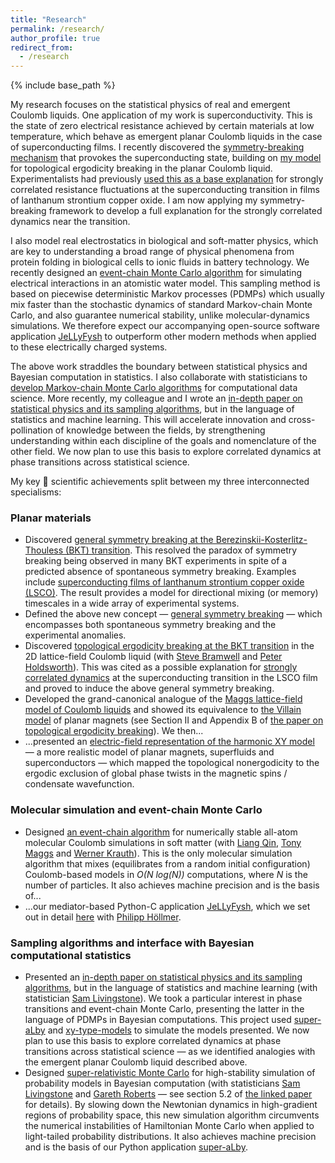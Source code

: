 ```yaml
---
title: "Research"
permalink: /research/
author_profile: true
redirect_from:
  - /research
---
```


{% include base_path %}


My research focuses on the statistical physics of real and emergent Coulomb liquids. One application of my work is superconductivity. This is the state of zero electrical resistance achieved by certain materials at low temperature, which behave as emergent planar Coulomb liquids in the case of superconducting films. I recently discovered the [symmetry-breaking mechanism](https://arxiv.org/abs/2209.03699) that provokes the superconducting state, building on [my model](https://journals.aps.org/prb/abstract/10.1103/PhysRevB.91.155412) for topological ergodicity breaking in the planar Coulomb liquid. Experimentalists had previously [used this as a base explanation](https://journals.aps.org/prb/abstract/10.1103/PhysRevB.94.134503) for strongly correlated resistance fluctuations at the superconducting transition in films of lanthanum strontium copper oxide. I am now applying my symmetry-breaking framework to develop a full explanation for the strongly correlated dynamics near the transition.

I also model real electrostatics in biological and soft-matter physics, which are key to understanding a broad range of physical phenomena from protein folding in biological cells to ionic fluids in battery technology. We recently designed an [event-chain Monte Carlo algorithm](https://aip.scitation.org/doi/10.1063/1.5036638) for simulating electrical interactions in an atomistic water model. This sampling method is based on piecewise deterministic Markov processes (PDMPs) which usually mix faster than the stochastic dynamics of standard Markov-chain Monte Carlo, and also guarantee numerical stability, unlike molecular-dynamics simulations. We therefore expect our accompanying open-source software application [JeLLyFysh](https://github.com/jellyfysh/JeLLyFysh) to outperform other modern methods when applied to these electrically charged systems.

The above work straddles the boundary between statistical physics and Bayesian computation in statistics. I also collaborate with statisticians to [develop Markov-chain Monte Carlo algorithms](https://arxiv.org/abs/1706.02649) for computational data science. More recently, my colleague and I wrote an [in-depth paper on statistical physics and its sampling algorithms](https://arxiv.org/abs/2208.04751), but in the language of statistics and machine learning.  This will accelerate innovation and cross-pollination of knowledge between the fields, by strengthening understanding within each discipline of the goals and nomenclature of the other field. We now plan to use this basis to explore correlated dynamics at phase transitions across statistical science.

<!---
My research focuses on the statistical physics of real and emergent Coulomb liquids, where I specialise in:
- Theory and simulation of emergent planar Coulomb liquids, such as magnets, superfluids and superconductors.
- Molecular simulation in soft-matter physics, with a focus on Coulomb liquids, high precision and numerical stability.
- Monte Carlo sampling algorithms in statistical physics and Bayesian computational statistics.
--->

My key 🔑 scientific achievements split between my three interconnected specialisms:

### Planar materials
- Discovered [general symmetry breaking at the Berezinskii-Kosterlitz-Thouless (BKT) transition](https://arxiv.org/abs/2209.03699).  This resolved the paradox of symmetry breaking being observed in many BKT experiments in spite of a predicted absence of spontaneous symmetry breaking.  Examples include [superconducting films of lanthanum strontium copper oxide (LSCO)](https://journals.aps.org/prb/abstract/10.1103/PhysRevB.94.134503).  The result provides a model for directional mixing (or memory) timescales in a wide array of experimental systems.
- Defined the above new concept — [general symmetry breaking](https://arxiv.org/abs/2209.03699) — which encompasses both spontaneous symmetry breaking and the experimental anomalies.
- Discovered [topological ergodicity breaking at the BKT transition](https://journals.aps.org/prb/abstract/10.1103/PhysRevB.91.155412) in the 2D lattice-field Coulomb liquid (with [Steve Bramwell](https://www.ucl.ac.uk/physics-astronomy/people/professor-steven-bramwell) and [Peter Holdsworth](http://www.ens-lyon.fr/en/research/honors-and-awards/peter-holdsworth-physicist-laboratoire-de-physique)).  This was cited as a possible explanation for [strongly correlated dynamics](https://journals.aps.org/prb/abstract/10.1103/PhysRevB.94.134503) at the superconducting transition in the LSCO film and proved to induce the above general symmetry breaking.
- Developed the grand-canonical analogue of the [Maggs lattice-field model of Coulomb liquids](https://doi.org/10.1103/PhysRevLett.88.196402) and showed its equivalence to [the Villain model](https://doi.org/10.1051/jphys:01975003606058100) of planar magnets (see Section II and Appendix B of [the paper on topological ergodicity breaking](https://journals.aps.org/prb/abstract/10.1103/PhysRevB.91.155412)).  We then...
- ...presented an [electric-field representation of the harmonic XY model](https://doi.org/10.1088/1361-648X/aa523f) — a more realistic model of planar magnets, superfluids and superconductors — which mapped the topological nonergodicity to the ergodic exclusion of global phase twists in the magnetic spins / condensate wavefunction.

### Molecular simulation and event-chain Monte Carlo
- Designed [an event-chain algorithm](https://doi.org/10.1063/1.5036638) for numerically stable all-atom molecular Coulomb simulations in soft matter (with [Liang Qin](https://scholar.google.com/citations?user=rGW6nKUAAAAJ), [Tony Maggs](https://turner.pct.espci.fr/~amaggs/index2.html) and [Werner Krauth](http://www.lps.ens.fr/~krauth/index.php/Main_Page)).  This is the only molecular simulation algorithm that mixes (equilibrates from a random initial configuration) Coulomb-based models in *O(N log(N))* computations, where *N* is the number of particles.  It also achieves machine precision and is the basis of...
- ...our mediator-based Python-C application [JeLLyFysh](https://github.com/jellyfysh/JeLLyFysh), which we set out in detail [here](https://doi.org/10.1016/j.cpc.2020.107168) with [Philipp Höllmer](https://scholar.google.com/citations?user=TzZkSGMAAAAJ&hl=fr&oi=sra).

### Sampling algorithms and interface with Bayesian computational statistics
- Presented an [in-depth paper on statistical physics and its sampling algorithms](https://arxiv.org/abs/2208.04751), but in the language of statistics and machine learning (with statistician [Sam Livingstone](https://www.ucl.ac.uk/statistics/department-information/staff/dr-samuel-livingstone)).  We took a particular interest in phase transitions and event-chain Monte Carlo, presenting the latter in the language of PDMPs in Bayesian computations.  This project used [super-aLby](https://github.com/michaelfaulkner/super-aLby) and [xy-type-models](https://github.com/michaelfaulkner/xy-type-models) to simulate the models presented.  We now plan to use this basis to explore correlated dynamics at phase transitions across statistical science — as we identified analogies with the emergent planar Coulomb liquid described above.
- Designed [super-relativistic Monte Carlo](https://doi.org/10.1093/biomet/asz013) for high-stability simulation of probability models in Bayesian computation (with statisticians [Sam Livingstone](https://www.ucl.ac.uk/statistics/department-information/staff/dr-samuel-livingstone) and [Gareth Roberts](https://warwick.ac.uk/fac/sci/statistics/staff/academic-research/roberts/) — see section 5.2 of [the linked paper](https://doi.org/10.1093/biomet/asz013) for details).  By slowing down the Newtonian dynamics in high-gradient regions of probability space, this new simulation algorithm circumvents the numerical instabilities of Hamiltonian Monte Carlo when applied to light-tailed probability distributions.  It also achieves machine precision and is the basis of our Python application [super-aLby](https://github.com/michaelfaulkner/super-aLby).
